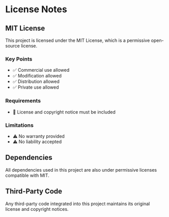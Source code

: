 # License Notes

## MIT License

This project is licensed under the MIT License, which is a permissive open-source license.

### Key Points

- ✅ Commercial use allowed
- ✅ Modification allowed  
- ✅ Distribution allowed
- ✅ Private use allowed

### Requirements

- 📄 License and copyright notice must be included

### Limitations

- ⚠️ No warranty provided
- ⚠️ No liability accepted

## Dependencies

All dependencies used in this project are also under permissive licenses compatible with MIT.

## Third-Party Code

Any third-party code integrated into this project maintains its original license and copyright notices.

